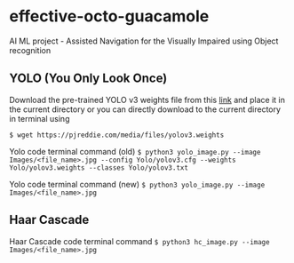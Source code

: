 # effective-octo-guacamole
AI ML project - Assisted Navigation for the Visually Impaired using Object recognition

## YOLO (You Only Look Once)
 
Download the pre-trained YOLO v3 weights file from this [link](https://pjreddie.com/media/files/yolov3.weights) and place it in the current directory or you can directly download to the current directory in terminal using
 
 `$ wget https://pjreddie.com/media/files/yolov3.weights`

Yolo code terminal command (old)
`$ python3 yolo_image.py --image Images/<file_name>.jpg --config Yolo/yolov3.cfg --weights Yolo/yolov3.weights --classes Yolo/yolov3.txt`

Yolo code terminal command (new)
`$ python3 yolo_image.py --image Images/<file_name>.jpg`

## Haar Cascade

Haar Cascade code terminal command
`$ python3 hc_image.py --image Images/<file_name>.jpg`
